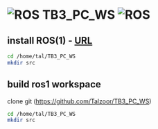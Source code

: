 <!-- https://github.com/Talzoor/TB3_PC_WS -->
# ![ROS](https://img.shields.io/badge/ros-%230A0FF9.svg?style=for-the-badge&logo=ros&logoColor=black)  TB3_PC_WS  ![ROS](https://img.shields.io/badge/ros-%230A0FF9.svg?style=for-the-badge&logo=ros&logoColor=black)

## install ROS(1) - [URL](http://wiki.ros.org/melodic/Installation)
```bash
cd /home/tal/TB3_PC_WS
mkdir src
```

## build ros1 workspace

clone git (https://github.com/Talzoor/TB3_PC_WS)

```bash
cd /home/tal/TB3_PC_WS
mkdir src
```
